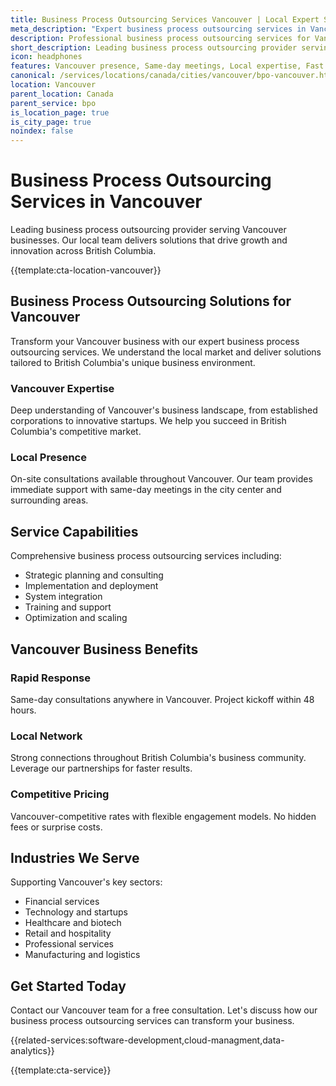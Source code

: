 ```yaml
---
title: Business Process Outsourcing Services Vancouver | Local Expert Solutions
meta_description: "Expert business process outsourcing services in Vancouver. Local team, same-day consultations, proven results. Transform your business today."
description: Professional business process outsourcing services for Vancouver businesses
short_description: Leading business process outsourcing provider serving Vancouver and British Columbia.
icon: headphones
features: Vancouver presence, Same-day meetings, Local expertise, Fast deployment, Competitive rates, Proven track record
canonical: /services/locations/canada/cities/vancouver/bpo-vancouver.html
location: Vancouver
parent_location: Canada
parent_service: bpo
is_location_page: true
is_city_page: true
noindex: false
---
```


# Business Process Outsourcing Services in Vancouver

Leading business process outsourcing provider serving Vancouver businesses. Our local team delivers solutions that drive growth and innovation across British Columbia.

{{template:cta-location-vancouver}}

## Business Process Outsourcing Solutions for Vancouver

Transform your Vancouver business with our expert business process outsourcing services. We understand the local market and deliver solutions tailored to British Columbia's unique business environment.

### Vancouver Expertise

Deep understanding of Vancouver's business landscape, from established corporations to innovative startups. We help you succeed in British Columbia's competitive market.

### Local Presence

On-site consultations available throughout Vancouver. Our team provides immediate support with same-day meetings in the city center and surrounding areas.

## Service Capabilities

Comprehensive business process outsourcing services including:
- Strategic planning and consulting
- Implementation and deployment
- System integration
- Training and support
- Optimization and scaling

## Vancouver Business Benefits

### Rapid Response
Same-day consultations anywhere in Vancouver. Project kickoff within 48 hours.

### Local Network
Strong connections throughout British Columbia's business community. Leverage our partnerships for faster results.

### Competitive Pricing
Vancouver-competitive rates with flexible engagement models. No hidden fees or surprise costs.

## Industries We Serve

Supporting Vancouver's key sectors:
- Financial services
- Technology and startups
- Healthcare and biotech
- Retail and hospitality
- Professional services
- Manufacturing and logistics

## Get Started Today

Contact our Vancouver team for a free consultation. Let's discuss how our business process outsourcing services can transform your business.

{{related-services:software-development,cloud-managment,data-analytics}}

{{template:cta-service}}

